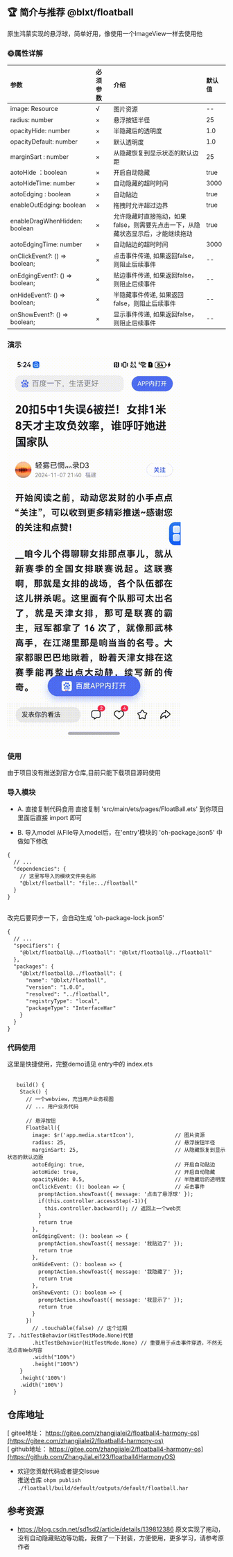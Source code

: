 

## 🏆 简介与推荐 @blxt/floatball

原生鸿蒙实现的悬浮球，简单好用，像使用一个ImageView一样去使用他
 
### 🌞属性详解

| 参数                             | 必须参数     | 介绍 | 默认值  |
|:-------------------------------|:---------|:----|:-----|
| image: Resource                | √        | 图片资源  | --   |
| radius: number                 | ×        | 悬浮按钮半径  | 25   |                                    
| opacityHide: number            | ×        | 半隐藏后的透明度 | 1.0  |                                   
| opacityDefault: number         | ×        | 默认透明度  | 1.0  |                                     
| marginSart   : number          | ×        | 从隐藏恢复到显示状态的默认边距       | 25   |                      
| aotoHide ：boolean              | ×        | 开启自动隐藏  | true |                                    
| aotoHideTime: number           | ×        | 自动隐藏的超时时间   | 3000 |                                
| aotoEdging : boolean           | ×        | 自动贴边   | true |                                     
| enableOutEdging: boolean       | ×        | 拖拽时允许超过边界   | true |                                
| enableDragWhenHidden: boolean  | ×        | 允许隐藏时直接拖动，如果false，则需要先点击一下，从隐藏状态显示后，才能继续拖动  | true |
| aotoEdgingTime: number         | ×        | 自动贴边的超时时间  | 3000 |                
| onClickEvent?: () => boolean;  | ×        | 点击事件传递, 如果返回false，则阻止后续事件   | --   |
| onEdgingEvent?: () => boolean; | ×        | 贴边事件传递, 如果返回false，则阻止后续事件  | --   | 
| onHideEvent?: () => boolean;   | ×        | 半隐藏事件传递, 如果返回false，则阻止后续事件  | --   |
| onShowEvent?: () => boolean;   | ×        | 显示事件传递, 如果返回false，则阻止后续事件  | --   |


### 演示
![演示](./演示.gif)


### 使用
由于项目没有推送到官方仓库,目前只能下载项目源码使用

### 导入模块
* A. 直接复制代码食用
  直接复制 'src/main/ets/pages/FloatBall.ets' 到你项目里面后直接 import 即可

* B. 导入model
  从File导入model后，在'entry'模块的 'oh-package.json5' 中做如下修改
``` json5
{
  // ...
  "dependencies": {
    // 这里写导入的模块文件夹名称
    "@blxt/floatball": "file:../floatball"
  }
}
 
```
改完后要同步一下，会自动生成 'oh-package-lock.json5'

```json5
{
  // ...
  "specifiers": {
    "@blxt/floatball@../floatball": "@blxt/floatball@../floatball"
  },
  "packages": {
    "@blxt/floatball@../floatball": {
      "name": "@blxt/floatball",
      "version": "1.0.0",
      "resolved": "../floatball",
      "registryType": "local",
      "packageType": "InterfaceHar"
    }
  }
}
```
### 代码使用
这里是快捷使用，完整demo请见 entry中的 index.ets
``` arkts

   build() {
    Stack() {
      // 一个webview，充当用户业务视图
      // ... 用户业务代码

      // 悬浮按钮
      FloatBall({
        image: $r('app.media.startIcon'),             // 图片资源
        radius: 25,                                   // 悬浮按钮半径
        marginSart: 25,                               // 从隐藏恢复到显示状态的默认边距
        aotoEdging: true,                             // 开启自动贴边
        aotoHide: true,                               // 开启自动隐藏
        opacityHide: 0.5,                             // 半隐藏后的透明度
        onClickEvent: (): boolean => {                // 点击事件
          promptAction.showToast({ message: '点击了悬浮球' });
          if(this.controller.accessStep(-1)){
            this.controller.backward(); // 返回上一个web页
          }
          return true
        },
        onEdgingEvent: (): boolean => {
          promptAction.showToast({ message: '我贴边了' });
          return true
        },
        onHideEvent: (): boolean => {
          promptAction.showToast({ message: '我隐藏了' });
          return true
        },
        onShowEvent: (): boolean => {
          promptAction.showToast({ message: '我显示了' });
          return true
        }
      })
        // .touchable(false) // 这个过期了，.hitTestBehavior(HitTestMode.None)代替
        .hitTestBehavior(HitTestMode.None) // 重要用于点击事件穿透，不然无法点击Web内容
        .width("100%")
        .height("100%")
    }
    .height('100%')
    .width('100%')
  }
```

## 仓库地址
[ gitee地址： https://gitee.com/zhangjialei2/floatball4-harmony-os](https://gitee.com/zhangjialei2/floatball4-harmony-os)  
[ github地址： https://gitee.com/zhangjialei2/floatball4-harmony-os](https://github.com/ZhangJiaLei123/floatball4HarmonyOS)

* 欢迎您贡献代码或者提交Issue     
推送仓库 `ohpm publish ./floatball/build/default/outputs/default/floatball.har`


## 参考资源
* https://blog.csdn.net/sd1sd2/article/details/139812386 原文实现了拖动，没有自动隐藏贴边等功能，我做了一下封装，方便使用，更多学习，请参考原作者
